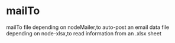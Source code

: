 # mailTo
mailTo file depending on nodeMailer,to auto-post an email
data file depending on node-xlsx,to read information from an .xlsx sheet



